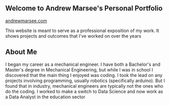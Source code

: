 ## Welcome to Andrew Marsee's Personal Portfolio

[andrewmarsee.com](https://andrewmarsee.com)

This website is meant to serve as a professional exposition of my work. It shows projects and outcomes that I've worked on over the years

## About Me

I began my career as a mechanical engineer. I have both a Bachelor's and Master's degree in Mechanical Engineering, but while I was in school I discovered that the main thing I enjoyed was coding. I took the lead on any projects involving programming, usually robotics (specifically arduino). But I found that in industry, mechanical engineers are typically not the ones who do the coding. I worked to make a switch to Data Science and now work as a Data Analyst in the education sector
